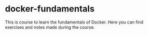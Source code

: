 # docker-fundamentals
This is course to learn the fundamentals of Docker. Here you can find exercises and notes made during the course.
